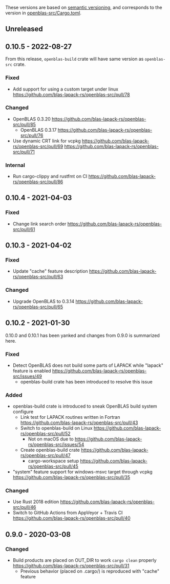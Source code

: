 These versions are based on [semantic versioning][semver], and corresponds to the version in [openblas-src/Cargo.toml](openblas-src/Cargo.toml).

[semver]: https://semver.org/

Unreleased
-----------

0.10.5 - 2022-08-27
--------------------

From this release, `openblas-build` crate will have same version as `openblas-src` crate.

### Fixed
- Add support for using a custom target under linux https://github.com/blas-lapack-rs/openblas-src/pull/78

### Changed
- OpenBLAS 0.3.20 https://github.com/blas-lapack-rs/openblas-src/pull/85
  - OpenBLAS 0.3.17 https://github.com/blas-lapack-rs/openblas-src/pull/76
- Use dynamic CRT link for vcpkg https://github.com/blas-lapack-rs/openblas-src/pull/69 https://github.com/blas-lapack-rs/openblas-src/pull/71

### Internal
- Run cargo-clippy and rustfmt on CI https://github.com/blas-lapack-rs/openblas-src/pull/86

0.10.4 - 2021-04-03
--------------------

### Fixed
- Change link search order https://github.com/blas-lapack-rs/openblas-src/pull/61

0.10.3 - 2021-04-02
-------------------

### Fixed
- Update "cache" feature description https://github.com/blas-lapack-rs/openblas-src/pull/63

### Changed
- Upgrade OpenBLAS to 0.3.14  https://github.com/blas-lapack-rs/openblas-src/pull/65

0.10.2 - 2021-01-30
--------------------

0.10.0 and 0.10.1 has been yanked and changes from 0.9.0 is summarized here.

### Fixed
- Detect OpenBLAS does not build some parts of LAPACK while "lapack" feature is enabled https://github.com/blas-lapack-rs/openblas-src/issues/49
  - openblas-build crate has been introduced to resolve this issue

### Added
- openblas-build crate is introduced to sneak OpenBLAS build system configure
  - Link test for LAPACK routines written in Fortran https://github.com/blas-lapack-rs/openblas-src/pull/43
  - Switch to openblas-build on Linux https://github.com/blas-lapack-rs/openblas-src/pull/52
    - Not on macOS due to https://github.com/blas-lapack-rs/openblas-src/issues/54
  - Create openblas-build crate https://github.com/blas-lapack-rs/openblas-src/pull/47
    - cargo-workspace setup https://github.com/blas-lapack-rs/openblas-src/pull/45
- "system" feature support for windows-msvc target through vcpkg https://github.com/blas-lapack-rs/openblas-src/pull/35

### Changed
- Use Rust 2018 edition https://github.com/blas-lapack-rs/openblas-src/pull/46
- Switch to GitHub Actions from AppVeyor + Travis CI https://github.com/blas-lapack-rs/openblas-src/pull/40

0.9.0 - 2020-03-08
--------------------

### Changed
- Build products are placed on OUT_DIR to work `cargo clean` properly https://github.com/blas-lapack-rs/openblas-src/pull/31
  - Previous behavior (placed on .cargo/) is reproduced with "cache" feature
